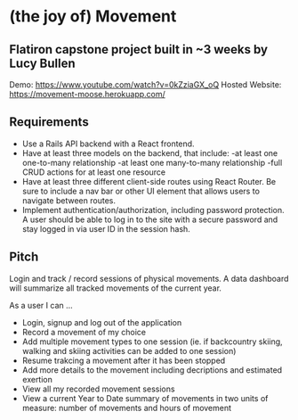 # (the joy of) Movement

## Flatiron capstone project built in ~3 weeks by Lucy Bullen

Demo: https://www.youtube.com/watch?v=0kZziaGX_oQ
Hosted Website: https://movement-moose.herokuapp.com/

## Requirements

- Use a Rails API backend with a React frontend.
- Have at least three models on the backend, that include: -at least one one-to-many relationship -at least one many-to-many relationship -full CRUD actions for at least one resource
- Have at least three different client-side routes using React Router. Be sure to include a nav bar or other UI element that allows users to navigate between routes.
- Implement authentication/authorization, including password protection. A user should be able to log in to the site with a secure password and stay logged in via user ID in the session hash.

## Pitch

Login and track / record sessions of physical movements. A data dashboard will summarize all tracked movements of the current year.

As a user I can ...

- Login, signup and log out of the application
- Record a movement of my choice
- Add multiple movement types to one session (ie. if backcountry skiing, walking and skiing activities can be added to one session)
- Resume trakcing a movement after it has been stopped
- Add more details to the movement including decriptions and estimated exertion
- View all my recorded movement sessions
- View a current Year to Date summary of movements in two units of measure: number of movements and hours of movement
